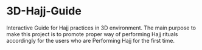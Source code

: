 # 3D-Hajj-Guide
Interactive Guide for Hajj practices in 3D environment. The main purpose to make this project is to promote proper way of performing Hajj rituals accordingly for the users who are Performing Hajj for the first time. 
